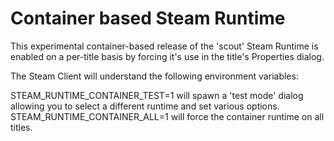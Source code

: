 Container based Steam Runtime
=============================

This experimental container-based release of the 'scout' Steam Runtime is enabled on a per-title basis by forcing it's use in the title's Properties dialog.

The Steam Client will understand the following environment variables:

STEAM_RUNTIME_CONTAINER_TEST=1 will spawn a 'test mode' dialog allowing you to select a different runtime and set various options.
STEAM_RUNTIME_CONTAINER_ALL=1 will force the container runtime on all titles.
